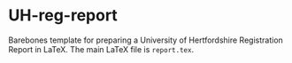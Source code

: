 # UH-reg-report

Barebones template for preparing a University of Hertfordshire Registration Report in LaTeX.   The main LaTeX file is `report.tex`.
